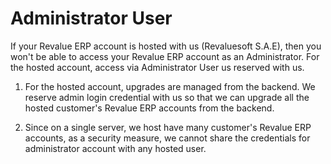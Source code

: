 # Administrator User

If your Revalue ERP account is hosted with us (Revaluesoft S.A.E), then you won't be able to access your Revalue ERP account as an Administrator. For the hosted account, access via Administrator User us reserved with us.

1.  For the hosted account, upgrades are managed from the backend. We reserve admin login credential with us so that we can upgrade all the hosted customer's Revalue ERP accounts from the backend. 

2.  Since on a single server, we host have many customer's Revalue ERP accounts, as a security measure, we cannot share the credentials for administrator account with any hosted user.